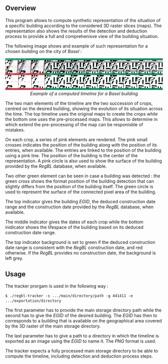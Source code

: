 ## Overview

This program allows to compute synthetic representation of the situation of a specific building according to the considered 3D raster slices (maps). The representation also shows the results of the detection and deduction process to provide a full and comprehenisve view of the building situation.

The following image shows and example of such representation for a chosen building on the city of _Basel_ :

<p align="center">
<img src="../../doc/image/deduction-example-strict.png?raw=true" width="768">
<br />
<i>Example of a computed timeline for a Basel building</i>
</p>

The two main elements of the timeline are the two succession of crops, centred on the desired building, showing the evolution of its situation across the time. The top timeline uses the original maps to create the crops while the bottom one uses the pre-processed maps. This allows to determine in which extend the pre-processing of the map can be responisble of mistakes.

On each crop, a series of pink elements are rendered. The pink small crosses indicates the position of the building along with the position of its entries, when available. The entries are linked to the position of the building using a pink line. The position of the building is the center of the representation. A pink circle is also used to show the surface of the building provided by the _RegBL_ database, when available.

Two other green element can be seen in case a building was detected : the green cross shows the format position of the building detection that can slightly differs from the position of the building itself. The green circle is used to represent the surface of the connected pixel area of the building.

The top indicator gives the building _EGID_, the deduced construction date range and the construction date provided by the _RegBL_ database, when available.

The middle indicator gives the dates of each crop while the bottom inidicator shows the lifespace of the building based on its deduced construction date range.

The top indicator background is set to green if the deduced construction date range is consistent with the _RegBL_ construction date, and red otherwise. If the _RegBL_ provides no construction date, the background is left grey.

## Usage

The tracker prorgam is used in the following way :

    $ ./regbl-tracker -s .../main/directory/path -g 441411 -e .../exportation/directory

The first parameter has to provide the main storage directory path while the second has to give the _EGID_ of the desired building. The _EGID_ has then to corresponds to a building that is available on the geographical area covered by the 3D raster of the main storage directory.

The last parameter has to give a path to a directory in which the timeline is exported as an image using the _EGID_ to name it. The _PNG_ format is used.

The tracker expects a fully processed main storage directory to be able to compute the timeline, including detection and deduction process steps.
